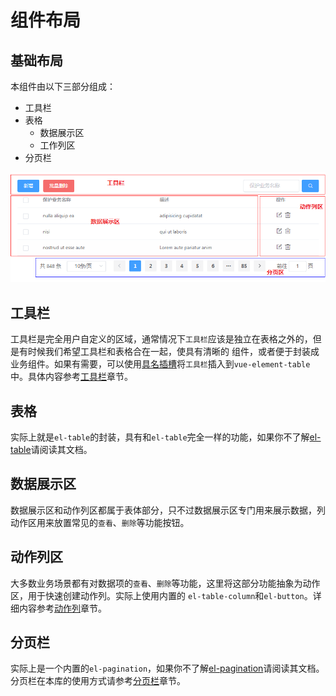 # 组件布局

## 基础布局

本组件由以下三部分组成：

- 工具栏
- 表格
    - 数据展示区
    - 工作列区
- 分页栏

![](../.vuepress/images/tableLayout.png)

## 工具栏

工具栏是完全用户自定义的区域，通常情况下`工具栏`应该是独立在表格之外的，但是有时候我们希望工具栏和表格合在一起，使具有清晰的
组件，或者便于封装成业务组件。如果有需要，可以使用[具名插槽]()将`工具栏`插入到`vue-element-table`中。具体内容参考[工具栏](/zh/tool)章节。

## 表格

实际上就是`el-table`的封装，具有和`el-table`完全一样的功能，如果你不了解[el-table]()请阅读其文档。

## 数据展示区

数据展示区和动作列区都属于表体部分，只不过数据展示区专门用来展示数据，列动作区用来放置常见的`查看`、`删除`等功能按钮。

## 动作列区

大多数业务场景都有对数据项的`查看`、`删除`等功能，这里将这部分功能抽象为动作区，用于快速创建动作列。实际上使用内置的
`el-table-column`和`el-button`。详细内容参考[动作列](/zh/action-column)章节。

## 分页栏

实际上是一个内置的`el-pagination`，如果你不了解[el-pagination]()请阅读其文档。分页栏在本库的使用方式请参考[分页栏](/zh/pagination)章节。
